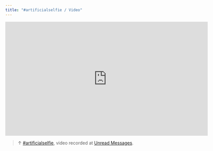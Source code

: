 ```yaml
---
title: "#artificialselfie / Video"
---
```

<iframe src="https://player.vimeo.com/video/160036505?color=ffffff&title=0&byline=0&portrait=0" width="640" height="360" frameborder="0" allow="autoplay; fullscreen; picture-in-picture" allowfullscreen></iframe>

>↑ [#artificialselfie](202104131142), video recorded at [Unread Messages](202104131211).
